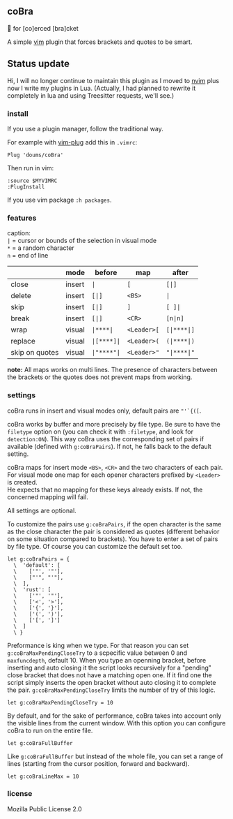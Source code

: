 ## coBra

:snake: for [co]erced [bra]cket

A simple [vim](https://www.vim.org/) plugin that forces brackets and quotes to be smart.

## Status update

Hi, I will no longer continue to maintain this plugin as I moved to [nvim](https://neovim.io/) plus now I write my plugins in Lua.
(Actually, I had planned to rewrite it completely in lua and using Treesitter requests, we'll see.)

### install

If you use a plugin manager, follow the traditional way.

For example with [vim-plug](https://github.com/junegunn/vim-plug) add this in `.vimrc`:
```
Plug 'doums/coBra'
```

Then run in vim:
```
:source $MYVIMRC
:PlugInstall
```
If you use vim package `:h packages`.

### features

caption:\
`|` = cursor or bounds of the selection in visual mode\
`*` = a random character\
`n` = end of line

| | mode | before | map | after
--- | --- | --- | --- | ---
close | insert | `\|` | `[` | `[\|]`
delete | insert | `[\|]` | `<BS>` | `\|`
skip | insert | `[\|]` | `]` | `[ ]\|`
break | insert | `[\|]` | `<CR>` | `[n\|n]`
wrap | visual | `\|****\|` | `<Leader>[` | `[\|****\|]`
replace | visual | `\|[****]\|` | `<Leader>(` | `(\|****\|)`
skip on quotes | visual | `\|"****"\|` | `<Leader>"` | `"\|****\|"`

**note:** All maps works on multi lines. The presence of characters between the brackets or the quotes does not prevent maps from working.

### settings

coBra runs in insert and visual modes only, default pairs are ```"'`{([```.

coBra works by buffer and more precisely by file type. Be sure to have the `filetype` option on (you can check it with `:filetype`, and look for `detection:ON`). This way coBra uses the corresponding set of pairs if available (defined with `g:coBraPairs`). If not, he falls back to the default setting.

coBra maps for insert mode `<BS>`, `<CR>` and the two characters of each pair.\
For visual mode one map for each opener characters prefixed by `<Leader>` is created.\
He expects that no mapping for these keys already exists. If not, the concerned mapping will fail.

All settings are optional.

To customize the pairs use `g:coBraPairs`, if the open character is the same as the close character the pair is considered as quotes (different behavior on some situation compared to brackets).
You have to enter a set of pairs by file type. Of course you can customize the default set too.
```
let g:coBraPairs = {
  \  'default': [
  \    ['"', '"'],
  \    ["'", "'"],
  \  ],
  \  'rust': [
  \    ['"', '"'],
  \    ['<', '>'],
  \    ['{', '}'],
  \    ['(', ')'],
  \    ['[', ']']
  \  ]
  \ }
```

Preformance is king when we type. For that reason you can set `g:coBraMaxPendingCloseTry` to a scpecific value between 0 and `maxfuncdepth`, default 10. When you type an openning bracket, before inserting and auto closing it the script looks recursively for a "pending" close bracket that does not have a matching open one. If it find one the script simply inserts the open bracket without auto closing it to complete the pair. `g:coBraMaxPendingCloseTry` limits the number of try of this logic.
```
let g:coBraMaxPendingCloseTry = 10
```

By default, and for the sake of performance, coBra takes into account only the visible lines from the current window. With this option you can configure coBra to run on the entire file.
```
let g:coBraFullBuffer
```

Like `g:coBraFullBuffer` but instead of the whole file, you can set a range of lines (starting from the cursor position, forward and backward).
```
let g:coBraLineMax = 10
```

### license
Mozilla Public License 2.0

